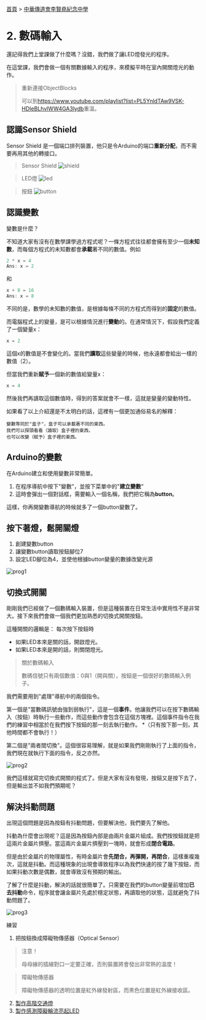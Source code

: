 [首頁] > [中華傳道會李賢堯紀念中學]

# 2. 數碼輸入

還記得我們上堂課做了什麼嗎？沒錯，我們做了讓LED燈發光的程序。

在這堂課，我們會做一個有關數據輸入的程序，來模擬平時在室內開關燈光的動作。

> 重新連接ObjectBlocks
>
> 可以到<https://www.youtube.com/playlist?list=PL5YnldTAw9VSK-HDIeBLhvlWW4GA3lydb>重溫。

## 認識Sensor Shield

Sensor Shield 是一個端口排列裝置，他只是令Arduino的端口**重新分配**，而不需要再用其他的轉接口。

> Sensor Shield
![shield]

> LED燈
![led]

> 按鈕
![button]

## 認識變數

變數是什麼？

不知道大家有沒有在數學課學過方程式呢？一條方程式往往都會擁有至少一個**未知數**，而每個方程式的未知數都會**承載**著不同的數值。例如

```javascript
2 * x = 4 
Ans: x = 2
```

和

```javascript
x + 8 = 16 
Ans: x = 8
```

不同的是，數學的未知數的數值，是根據每條不同的方程式而得到的**固定**的數值。

而電腦程式上的變量，是可以根據情況進行**變動**的。在通常情況下，假設我們定義了一個變量x：

```javascript
x = 2
```

這個x的數值是不會變化的。當我們**讀取**這些變量的時候，他永遠都會給出一樣的數值（2）。

但當我們重新**賦予**一個新的數值給變量x：

```javascript
x = 4
```

然後我們再讀取這個數值時，得到的答案就會不一樣，這就是變量的變動特性。

如果看了以上介紹還是不太明白的話，這裡有一個更加通俗易名的解釋：

```
變數等同於"盒子"，盒子可以承載著不同的東西。
我們可以探頭看看（讀取）盒子裡的東西，
也可以改變（賦予）盒子裡的東西。
```

## Arduino的變數

在Arduino建立和使用變數非常簡單。

1. 在程序導航中按下"變數"，並按下菜單中的"**建立變數**"
2. 這時會彈出一個對話框，需要輸入一個名稱，我們把它稱為**button**。

這樣，你再開變數導航的時候就多了一個button變數了。

## 按下著燈，鬆開關燈

1. 創建變數button
2. 讓變數button讀取按鈕腳位7
3. 設定LED腳位為4，並使他根據button變量的數據改變光源

![prog1]

## 切換式開關

剛剛我們已經做了一個數碼輸入裝置，但是這種裝置在日常生活中實用性不是非常大。接下來我們會做一個我們更加熟悉的切換式開關按鈕。

這種開關的邏輯是：
每次按下按鈕時
- 如果LED本來是關的話，開啟燈光。
- 如果LED本來是開的話，則關閉燈光。

> 關於數碼輸入
>
> 數碼信號只有兩個數值：0與1（開與關），按鈕是一個很好的數碼輸入例子。

我們需要用到"處理"導航中的兩個指令。

第一個是"當數碼訊號由強到弱執行"，這是一個**事件**。他讓我們可以在按下數碼輸入（按鈕）時執行一些動作，而這些動作會包含在這個方塊裡。這個事件指令在我們的練習中相當於在我們按下按鈕的那一刻去執行動作。
*（只有按下那一刻，其他時間都不會執行！）

第二個是"兩者間切換"。這個很容易理解，就是如果我們剛剛執行了上面的指令，我們現在就執行下面的指令，反之亦然。

![prog2]

我們這樣就寫完切換式開關的程式了。但是大家有沒有發現，按鈕又是按下去了，但是輸出並不如我們預期呢？

## 解決抖動問題

出現這個問題是因為按鈕有抖動問題，但要解決他，我們要先了解他。

抖動為什麼會出現呢？這是因為按鈕內部是由兩片金屬片組成。我們按按鈕就是把這兩片金屬片擠壓。當這兩片金屬片擠壓到一塊時，就會形成**閉合電路**。

但是由於金屬片的物理屬性，有時金屬片會**先閉合，再彈開，再閉合**，這樣重複幾次，這就是抖動。而這種現象的出現會導致程序以為我們快速的按了幾下按鈕，而如果抖動次數是偶數，就會導致沒有預期的輸出。

了解了什麼是抖動，解決的話就很簡單了。只需要在我們的button變量前增加**已去抖動**命令，程序就會讓金屬片先處於穩定狀態，再讀取他的狀態，這就避免了抖動問題了。

![prog3]

練習

1. 把按鈕換成障礙物傳感器（Optical Sensor）

> 注意！
>
> 母母線的插線對口一定要正確，否則裝置將會發出非常熱的溫度！

> 障礙物傳感器
>
> 障礙物傳感器的透明位置是紅外線發射區，而黑色位置是紅外線接收區。

2. [製作高階交通燈]
3. [製作感測障礙輪流亮起LED]

<!-- links -->
[首頁]: ../../../../../index.md
[中華傳道會李賢堯紀念中學]: ../../index.md
[shield]: ./resource/shield.jpg
[led]: ./resource/led.jpg
[button]: ./resource/button.jpg
[prog1]: ./resource/prog1.png
[prog2]: ./resource/prog2.png
[prog3]: ./resource/prog3.png
[製作高階交通燈]: https://www.youtube.com/watch?v=E2V2tYGU7Po
[製作感測障礙輪流亮起LED]: http://www.youtube.com/watch?v=O7c_zynOPEk